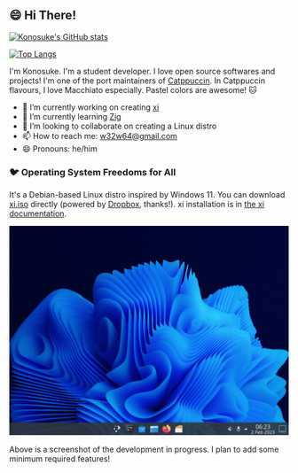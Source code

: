 <!--
**sakkke/sakkke** is a ✨ _special_ ✨ repository because its `README.md` (this file) appears on your GitHub profile.

Here are some ideas to get you started:

- 🔭 I’m currently working on ...
- 🌱 I’m currently learning ...
- 👯 I’m looking to collaborate on ...
- 🤔 I’m looking for help with ...
- 💬 Ask me about ...
- 📫 How to reach me: ...
- 😄 Pronouns: ...
- ⚡ Fun fact: ...
-->

## :smile: Hi There!

[![Konosuke's GitHub stats](https://github-readme-stats.vercel.app/api?username=sakkke&hide_border=true&show_icons=true&bg_color=000000&text_color=cdd6f4&icon_color=cba6f7&title_color=94e2d5)](https://github.com/anuraghazra/github-readme-stats)

[![Top Langs](https://github-readme-stats.vercel.app/api/top-langs/?username=sakkke&hide_border=true&layout=compact&bg_color=000000&text_color=cdd6f4&icon_color=cba6f7&title_color=94e2d5)](https://github.com/anuraghazra/github-readme-stats)

I'm Konosuke.
I'm a student developer.
I love open source softwares and projects!
I'm one of the port maintainers of [Catppuccin](https://catppuccin.com/).
In Catppuccin flavours, I love Macchiato especially.
Pastel colors are awesome! 🐱

- 🔭 I’m currently working on creating [xi](https://github.com/sakkke/xi)
- 🌱 I’m currently learning [Zig](https://github.com/ziglang/zig)
- 👯 I’m looking to collaborate on creating a Linux distro
- 📫 How to reach me: w32w64@gmail.com
- 😄 Pronouns: he/him

### :bird: Operating System Freedoms for All

It's a Debian-based Linux distro inspired by Windows 11.
You can download [xi.iso](https://www.dropbox.com/s/ro9m4bdk7k8drk4/xi.iso?dl=1) directly (powered by [Dropbox](https://www.dropbox.com/), thanks!).
xi installation is in [the xi documentation](https://github.com/sakkke/xi).

![](https://raw.githubusercontent.com/sakkke/xi/main/assets/Screenshot_20230202_062320.png)

Above is a screenshot of the development in progress.
I plan to add some minimum required features!
